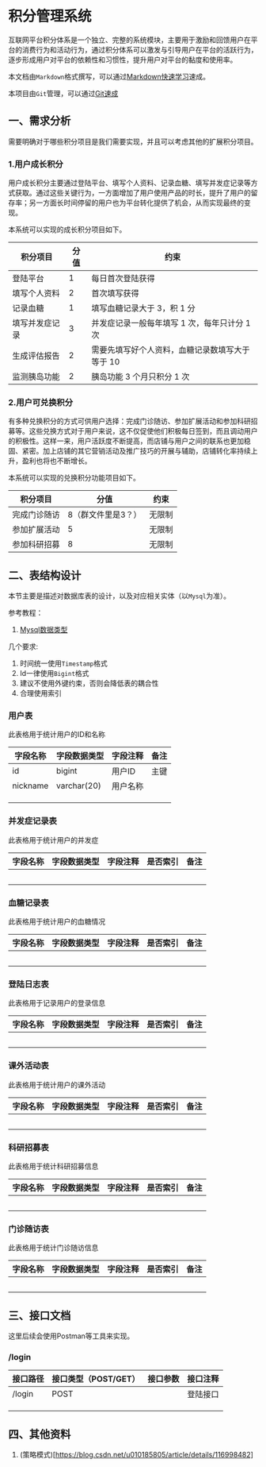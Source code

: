 # 积分管理系统

互联网平台积分体系是一个独立、完整的系统模块，主要用于激励和回馈用户在平台的消费行为和活动行为，通过积分体系可以激发与引导用户在平台的活跃行为，逐步形成用户对平台的依赖性和习惯性，提升用户对平台的黏度和使用率。

本文档由`Markdown`格式撰写，可以通过[Markdown快速学习](https://www.runoob.com/markdown/md-tutorial.html)速成。

本项目由`Git`管理，可以通过[Git速成](https://www.runoob.com/git/git-basic-operations.html)

## 一、需求分析

需要明确对于哪些积分项目是我们需要实现，并且可以考虑其他的扩展积分项目。

### 1.用户成长积分

用户成长积分主要通过登陆平台、填写个人资料、记录血糖、填写并发症记录等方式获取。通过这些关键行为，一方面增加了用户使用产品的时长，提升了用户的留存率；另一方面长时间停留的用户也为平台转化提供了机会，从而实现最终的变现。

本系统可以实现的成长积分项目如下。

| 积分项目 | 分值 |      约束       |
| -------- | ---- | --------------- |
| 登陆平台 |  1   | 每日首次登陆获得 |
| 填写个人资料 | 2 | 首次填写获得     |
| 记录血糖 | 1 | 填写血糖记录大于 3，积 1 分  |
| 填写并发症记录 | 3 | 并发症记录一般每年填写 1 次，每年只计分 1 次 |
| 生成评估报告 | 2 | 需要先填写好个人资料，血糖记录数填写大于等于 10 |
| 监测胰岛功能 | 2 | 胰岛功能 3 个月只积分 1 次 |

### 2.用户可兑换积分

有多种兑换积分的方式可供用户选择：完成门诊随访、参加扩展活动和参加科研招募等。这些兑换方式对于用户来说，这不仅促使他们积极每日签到，而且调动用户的积极性。这样一来，用户活跃度不断提高，而店铺与用户之间的联系也更加稳固、紧密。加上店铺的其它营销活动及推广技巧的开展与辅助，店铺转化率持续上升，盈利也将也不断增长。

本系统可以实现的兑换积分功能项目如下。

|   积分项目   | 分值 |  约束  |
| ----------- | ---- | ------ |
| 完成门诊随访 |  8（群文件里是3？）   | 无限制 |
| 参加扩展活动 |  5   | 无限制 |
| 参加科研招募 |  8   | 无限制 |

## 二、表结构设计

本节主要是描述对数据库表的设计，以及对应相关实体（以`Mysql`为准）。

参考教程：

1. [Mysql数据类型](https://www.runoob.com/mysql/mysql-data-types.html)

几个要求:

1. 时间统一使用`Timestamp`格式
2. Id一律使用`Bigint`格式
3. 建议不使用外键约束，否则会降低表的耦合性
4. 合理使用索引

### 用户表

此表格用于统计用户的ID和名称

| 字段名称 | 字段数据类型 | 字段注释 | 备注 |
| -------- | ------------ | -------- | ---- |
| id       | bigint       | 用户ID   | 主键 |
| nickname | varchar(20)  | 用户名称 |      |
|          |              |          |      |
|          |              |          |      |
|          |              |          |      |

### 并发症记录表

此表格用于统计用户的并发症

| 字段名称 | 字段数据类型 | 字段注释 | 是否索引 | 备注 |
| -------- | ------------ | -------- | -------- | ---- |
|          |              |          |          |      |
|          |              |          |          |      |
|          |              |          |          |      |
|          |              |          |          |      |
|          |              |          |          |      |
### 血糖记录表

此表格用于统计用户的血糖情况

| 字段名称 | 字段数据类型 | 字段注释 | 是否索引 | 备注 |
| -------- | ------------ | -------- | -------- | ---- |
|          |              |          |          |      |
|          |              |          |          |      |
|          |              |          |          |      |
|          |              |          |          |      |
|          |              |          |          |      |
### 登陆日志表

此表格用于记录用户的登录信息

| 字段名称 | 字段数据类型 | 字段注释 | 是否索引 | 备注 |
| -------- | ------------ | -------- | -------- | ---- |
|          |              |          |          |      |
|          |              |          |          |      |
|          |              |          |          |      |
|          |              |          |          |      |
|          |              |          |          |      |
### 课外活动表

此表格用于统计用户的课外活动

| 字段名称 | 字段数据类型 | 字段注释 | 是否索引 | 备注 |
| -------- | ------------ | -------- | -------- | ---- |
|          |              |          |          |      |
|          |              |          |          |      |
|          |              |          |          |      |
|          |              |          |          |      |
|          |              |          |          |      |
### 科研招募表

此表格用于统计科研招募信息

| 字段名称 | 字段数据类型 | 字段注释 | 是否索引 | 备注 |
| -------- | ------------ | -------- | -------- | ---- |
|          |              |          |          |      |
|          |              |          |          |      |
|          |              |          |          |      |
|          |              |          |          |      |
|          |              |          |          |      |
### 门诊随访表

此表格用于统计门诊随访信息

| 字段名称 | 字段数据类型 | 字段注释 | 是否索引 | 备注 |
| -------- | ------------ | -------- | -------- | ---- |
|          |              |          |          |      |
|          |              |          |          |      |
|          |              |          |          |      |
|          |              |          |          |      |
|          |              |          |          |      |

## 三、接口文档

这里后续会使用Postman等工具来实现。

### /login



| 接口路径 | 接口类型（POST/GET） | 接口参数 | 接口注释 |
| -------- | -------------------- |----| -------- |
| /login   | POST                 |          | 登陆接口 |
|          |                      |    |          |
|          |                      |    |          |
|          |                      |    |          |

## 四、其他资料

1. (策略模式)[https://blog.csdn.net/u010185805/article/details/116998482]
